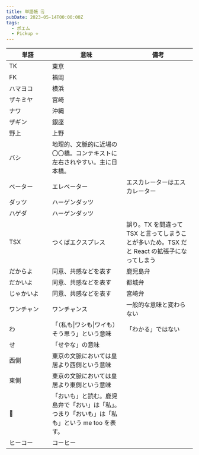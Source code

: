 ```yaml
---
title: 単語帳 🗒
pubDate: 2023-05-14T00:00:00Z
tags: 
  - ポエム
  - Pickup ⭐️
---
```



| <div style="width:100px">単語</div> | 意味                                                                     | 備考                                              |
| ----------------------------------- | ------------------------------------------------------------------------ | ------------------------------------------------- |
| TK                                  | 東京                                                                     |                                                   |
| FK                                  | 福岡                                                                     |                                                   |
| ハマヨコ                            | 横浜                                                                     |                                                   |
| ザキミヤ                            | 宮崎                                                                     |                                                   |
| ナワ                                | 沖縄                                                                     |                                                   |
| ザギン                              | 銀座                                                                     |                                                   |
| 野上                                | 上野                                                                     |                                                   |
| バシ                                | 地理的、文脈的に近場の〇〇橋。コンテキストに左右されやすい。主に日本橋。 |                                                   |
| ベーター                            | エレベーター                                                             | エスカレーターはエスカレーター                    |
| ダッツ                              | ハーゲンダッツ                                                           |                                                   |
| ハゲダ                              | ハーゲンダッツ                                                           |                                                   |
| TSX                                 | つくばエクスプレス                                                       | 誤り。TX を間違って TSX と言ってしまうことが多いため。TSX だと React の拡張子になってしまう |
| だからよ                            | 同意、共感などを表す                                                     | 鹿児島弁                                          |
| だかいよ                            | 同意、共感などを表す                                                     | 都城弁                                            |
| じゃかいよ                          | 同意、共感などを表す                                                     | 宮崎弁                                            |
| ワンチャン                          | ワンチャンス                                                             | 一般的な意味と変わらない                          |
| わ                                  | 「（私も\|ワシも\|ワイも）そう思う」という意味                           | 「わかる」ではない                                |
| せ                                  | 「せやな」の意味                                                         |                                                   |
| 西側                                | 東京の文脈においては皇居より西側という意味                               |                                                   |
| 東側                                | 東京の文脈においては皇居より東側という意味                               |                                                   |
| 🍠                                   | 「おいも」と読む。鹿児島弁で「おい」は「私」。つまり「おいも」は「私も」という me too を表す。                                                                         |                                                   |
|ヒーコー|コーヒー||